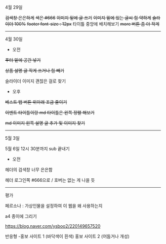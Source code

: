 4월 29일 

~~검색창 은은하게~~
~~색은 #666~~
~~이미지 밑에 글 쓰기~~
~~이미지 밑에 있는 글씨 힘 약하게~~
~~슬라이더 100%~~
~~footer  font-size : 12px~~
타이틀 중앙에 배치해보기
~~more 버튼 좀 더 작게~~

---

4월 30일 

* 오전

~~푸터 밑에 공간 넣기~~

~~상품 설명 글 작게 쓰거나 힘 빼기~~

슬라이더 이미지 괜찮은 걸로 찾기



* 오후

~~베스트 탭 버튼 위아래 조금 줄이기~~

~~이벤트 타이틀이랑 md 타이틀은 왼쪽 정렬 해보기~~

~~md 이미지 왼쪽 설명 글 추가 및 이미지 찾기~~

---

5월 3일

5월 6일 12시 30분까지 sub 끝내기



* 오전

헤더의 검색창 너무 은은함

헤더 로그인쪽 #666으로 / 호버는 없는 게 나을 듯









---

평가

 페르소나 :  가상인물을 설정하여 이 웹을 왜 사용하는지



a4 종이에 그리기



https://blog.naver.com/ysboo2/220149657520

반응형 -홍보 사이트 1  (바닥색이 흰색)
           홍보 사이트 2  (어둡거나 개성)


